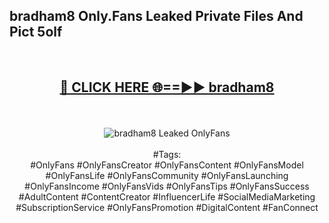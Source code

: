<h2>bradham8 Only.Fans Leaked Private Files And Pict 5olf</h2>
<br>
<div align="center">
<h2><a href="https://mediafiles.top/bradham8" rel="nofollow">🔴 CLICK HERE 🌐==►► bradham8</a></h2>
<br>
<br>
<a href="https://mediafiles.top/bradham8" rel="nofollow" data-target="animated-image.originalLink"><img src="https://i.ibb.co.com/WyWwxjT/player-gif2.gif" alt="bradham8 Leaked OnlyFans" style="max-width: 100%; display: inline-block;" data-target="animated-image.originalImage"></a>
<br><br>
#Tags:
<br>
#OnlyFans #OnlyFansCreator #OnlyFansContent #OnlyFansModel #OnlyFansLife #OnlyFansCommunity #OnlyFansLaunching #OnlyFansIncome #OnlyFansVids #OnlyFansTips #OnlyFansSuccess #AdultContent #ContentCreator #InfluencerLife #SocialMediaMarketing #SubscriptionService #OnlyFansPromotion #DigitalContent #FanConnect
</div>
<br>